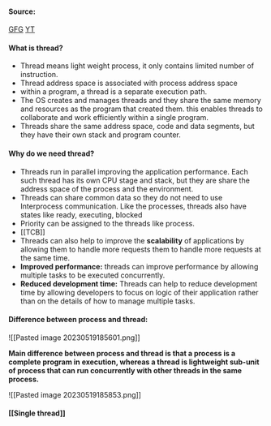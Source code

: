 #### Source:
[GFG](https://www.geeksforgeeks.org/thread-in-operating-system/)
[YT](https://www.youtube.com/watch?v=x1tg2YUCs-c&list=PLXj4XH7LcRfDrdQuJTHIPmKMpa7eYVaPm&index=15)


#### What is thread?

* Thread means light weight process, it only contains limited number of instruction.
* Thread address space is associated with process address space
* within a program, a thread is a separate execution path.
* The OS creates and manages threads and they share the same memory and resources as the program that created them. this enables threads to collaborate and work efficiently within a single program.
* Threads share the same address space, code and data segments, but they have their own stack and program counter.

#### Why do we need thread?

* Threads run in parallel improving the application performance. Each such thread has its own CPU stage and stack, but they are share the address space of the process and the environment.
* Threads can share common data so they do not need to use Interprocess communication. Like the processes, threads also have states like ready, executing, blocked
* Priority can be assigned to the threads like process.
* [[TCB]]
* Threads can also help to improve the **scalability** of applications by allowing them to handle more requests them to handle more requests at the same time.
* **Improved performance:** threads can improve performance by allowing multiple tasks to be executed concurrently.
* **Reduced development time:** Threads can help to reduce development time by allowing developers to focus on logic of their application rather than on the details of how to manage multiple tasks.

#### Difference between process and thread:

![[Pasted image 20230519185601.png]]

**Main difference between process and thread is that a process is a complete program in execution, whereas a thread is lightweight sub-unit of process that can run concurrently with other threads in the same process.**

![[Pasted image 20230519185853.png]]


#### [[Single thread]]

